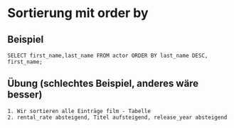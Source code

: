 # Sortierung mit order by 

## Beispiel 

```
SELECT first_name,last_name FROM actor ORDER BY last_name DESC, first_name;

```

## Übung (schlechtes Beispiel, anderes wäre besser) 

```
1. Wir sortieren alle Einträge film - Tabelle 
2. rental_rate absteigend, Titel aufsteigend, release_year absteigend 
```
